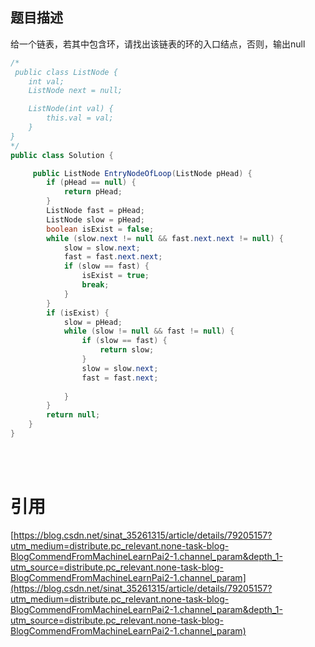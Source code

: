 <a name="aIgNh"></a>
## 题目描述
给一个链表，若其中包含环，请找出该链表的环的入口结点，否则，输出null<br />

```java
/*
 public class ListNode {
    int val;
    ListNode next = null;

    ListNode(int val) {
        this.val = val;
    }
}
*/
public class Solution {

     public ListNode EntryNodeOfLoop(ListNode pHead) {
        if (pHead == null) {
            return pHead;
        }
        ListNode fast = pHead;
        ListNode slow = pHead;
        boolean isExist = false;
        while (slow.next != null && fast.next.next != null) {
            slow = slow.next;
            fast = fast.next.next;
            if (slow == fast) {
                isExist = true;
                break;
            }
        }
        if (isExist) {
            slow = pHead;
            while (slow != null && fast != null) {
                if (slow == fast) {
                    return slow;
                }
                slow = slow.next;
                fast = fast.next;
             
            }
        }
        return null;
    }
}
```

<br />
<br />

<a name="TZl4z"></a>
# 引用
[https://blog.csdn.net/sinat_35261315/article/details/79205157?utm_medium=distribute.pc_relevant.none-task-blog-BlogCommendFromMachineLearnPai2-1.channel_param&depth_1-utm_source=distribute.pc_relevant.none-task-blog-BlogCommendFromMachineLearnPai2-1.channel_param](https://blog.csdn.net/sinat_35261315/article/details/79205157?utm_medium=distribute.pc_relevant.none-task-blog-BlogCommendFromMachineLearnPai2-1.channel_param&depth_1-utm_source=distribute.pc_relevant.none-task-blog-BlogCommendFromMachineLearnPai2-1.channel_param)<br />

